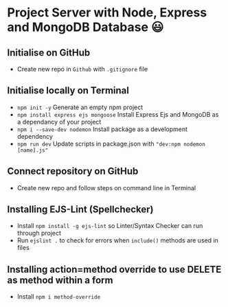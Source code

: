 # Project Server with Node, Express and MongoDB Database :smiley: 

## Initialise on GitHub
- Create new repo in `Github` with `.gitignore` file 

## Initialise locally on Terminal 
- `npm init -y` Generate an empty npm project
- `npm install express ejs mongoose` Install Express Ejs and MongoDB as a dependancy of your project
- `npm i --save-dev nodemon` Install package as a development dependency
- `npm run dev` Update scripts in package.json with `"dev:npm nodemon [name].js"`

## Connect repository on GitHub
- Create new repo and follow steps on command line in Terminal

## Installing EJS-Lint (Spellchecker)
- Install `npm install -g ejs-lint` so Linter/Syntax Checker can run through project
- Run `ejslint .` to check for errors when `include()` methods are used in files

## Installing action=method override to use DELETE as method within a form 
- Install `npm i method-override`